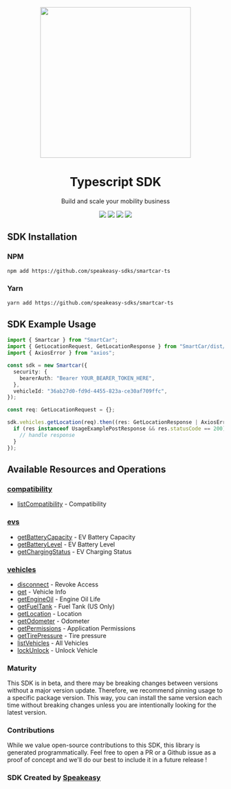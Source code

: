 <div align="center">
    <img src="https://user-images.githubusercontent.com/6267663/232771888-a65b182b-9ae7-42f3-9bbe-85658a61b9e3.svg" width="350px">
    <h1>Typescript SDK</h1>
   <p>Build and scale your mobility business</p>
   <a href="https://smartcar.com/docs/api/"><img src="https://img.shields.io/static/v1?label=Docs&message=API Ref&color=000&style=for-the-badge" /></a>
   <a href="https://github.com/speakeasy-sdks/smartcar-ts/actions"><img src="https://img.shields.io/github/actions/workflow/status/speakeasy-sdks/smartcar-ts/speakeasy_sdk_generation.yml?style=for-the-badge" /></a>
  <a href="https://opensource.org/licenses/MIT"><img src="https://img.shields.io/badge/License-MIT-blue.svg?style=for-the-badge" /></a>
  <a href="https://github.com/speakeasy-sdks/smartcar-ts/releases"><img src="https://img.shields.io/github/v/release/speakeasy-sdks/smartcar-ts?sort=semver&style=for-the-badge" /></a>
</div>

<!-- Start SDK Installation -->
## SDK Installation

### NPM

```bash
npm add https://github.com/speakeasy-sdks/smartcar-ts
```

### Yarn

```bash
yarn add https://github.com/speakeasy-sdks/smartcar-ts
```
<!-- End SDK Installation -->

## SDK Example Usage
<!-- Start SDK Example Usage -->
```typescript
import { Smartcar } from "SmartCar";
import { GetLocationRequest, GetLocationResponse } from "SmartCar/dist/sdk/models/operations";
import { AxiosError } from "axios";

const sdk = new Smartcar({
  security: {
    bearerAuth: "Bearer YOUR_BEARER_TOKEN_HERE",
  },
  vehicleId: "36ab27d0-fd9d-4455-823a-ce30af709ffc",
});

const req: GetLocationRequest = {};

sdk.vehicles.getLocation(req).then((res: GetLocationResponse | AxiosError) => {
  if (res instanceof UsageExamplePostResponse && res.statusCode == 200) {
    // handle response
  }
});
```
<!-- End SDK Example Usage -->

<!-- Start SDK Available Operations -->
## Available Resources and Operations


### [compatibility](docs/compatibility/README.md)

* [listCompatibility](docs/compatibility/README.md#listcompatibility) - Compatibility

### [evs](docs/evs/README.md)

* [getBatteryCapacity](docs/evs/README.md#getbatterycapacity) - EV Battery Capacity
* [getBatteryLevel](docs/evs/README.md#getbatterylevel) - EV Battery Level
* [getChargingStatus](docs/evs/README.md#getchargingstatus) - EV Charging Status

### [vehicles](docs/vehicles/README.md)

* [disconnect](docs/vehicles/README.md#disconnect) - Revoke Access
* [get](docs/vehicles/README.md#get) - Vehicle Info
* [getEngineOil](docs/vehicles/README.md#getengineoil) - Engine Oil Life
* [getFuelTank](docs/vehicles/README.md#getfueltank) - Fuel Tank (US Only)
* [getLocation](docs/vehicles/README.md#getlocation) - Location
* [getOdometer](docs/vehicles/README.md#getodometer) - Odometer
* [getPermissions](docs/vehicles/README.md#getpermissions) - Application Permissions
* [getTirePressure](docs/vehicles/README.md#gettirepressure) - Tire pressure
* [listVehicles](docs/vehicles/README.md#listvehicles) - All Vehicles
* [lockUnlock](docs/vehicles/README.md#lockunlock) - Unlock Vehicle
<!-- End SDK Available Operations -->

### Maturity

This SDK is in beta, and there may be breaking changes between versions without a major version update. Therefore, we recommend pinning usage
to a specific package version. This way, you can install the same version each time without breaking changes unless you are intentionally
looking for the latest version.

### Contributions

While we value open-source contributions to this SDK, this library is generated programmatically.
Feel free to open a PR or a Github issue as a proof of concept and we'll do our best to include it in a future release !

### SDK Created by [Speakeasy](https://docs.speakeasyapi.dev/docs/using-speakeasy/client-sdks)

